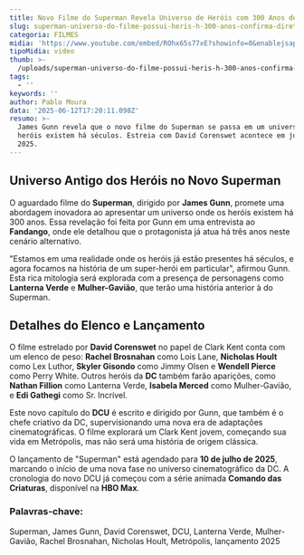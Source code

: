 ```yaml
---
title: Novo Filme do Superman Revela Universo de Heróis com 300 Anos de História
slug: superman-universo-do-filme-possui-heris-h-300-anos-confirma-diretor
categoria: FILMES
midia: 'https://www.youtube.com/embed/ROhx65s77xE?showinfo=0&enablejsapi=1'
tipoMidia: video
thumb: >-
  /uploads/superman-universo-do-filme-possui-heris-h-300-anos-confirma-diretor-thumb.png
tags:
  - ''
keywords: ''
author: Pablo Moura
data: '2025-06-12T17:20:11.098Z'
resumo: >-
  James Gunn revela que o novo filme do Superman se passa em um universo onde
  heróis existem há séculos. Estreia com David Corenswet acontece em julho de
  2025.
---
```


## Universo Antigo dos Heróis no Novo Superman

O aguardado filme do **Superman**, dirigido por **James Gunn**, promete uma abordagem inovadora ao apresentar um universo onde os heróis existem há 300 anos. Essa revelação foi feita por Gunn em uma entrevista ao **Fandango**, onde ele detalhou que o protagonista já atua há três anos neste cenário alternativo.

"Estamos em uma realidade onde os heróis já estão presentes há séculos, e agora focamos na história de um super-herói em particular", afirmou Gunn. Esta rica mitologia será explorada com a presença de personagens como **Lanterna Verde** e **Mulher-Gavião**, que terão uma história anterior à do Superman.

## Detalhes do Elenco e Lançamento

O filme estrelado por **David Corenswet** no papel de Clark Kent conta com um elenco de peso: **Rachel Brosnahan** como Lois Lane, **Nicholas Hoult** como Lex Luthor, **Skyler Gisondo** como Jimmy Olsen e **Wendell Pierce** como Perry White. Outros heróis da **DC** também farão aparições, como **Nathan Fillion** como Lanterna Verde, **Isabela Merced** como Mulher-Gavião, e **Edi Gathegi** como Sr. Incrível.

Este novo capítulo do **DCU** é escrito e dirigido por Gunn, que também é o chefe criativo da DC, supervisionando uma nova era de adaptações cinematográficas. O filme explorará um Clark Kent jovem, começando sua vida em Metrópolis, mas não será uma história de origem clássica.

O lançamento de "Superman" está agendado para **10 de julho de 2025**, marcando o início de uma nova fase no universo cinematográfico da DC. A cronologia do novo DCU já começou com a série animada **Comando das Criaturas**, disponível na **HBO Max**.

### Palavras-chave:

Superman, James Gunn, David Corenswet, DCU, Lanterna Verde, Mulher-Gavião, Rachel Brosnahan, Nicholas Hoult, Metrópolis, lançamento 2025
